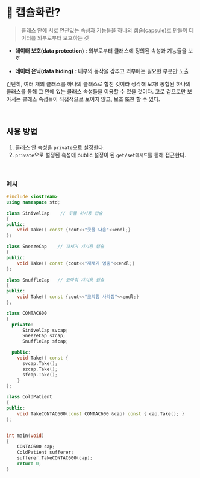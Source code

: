 # 💊 캡슐화란?
> 클래스 안에 서로 연관있는 속성과 기능들을 하나의 캡슐(capsule)로 만들어 데이터를 외부로부터 보호하는 것

- **데이터 보호(data protection)** : 외부로부터 클래스에 정의된 속성과 기능들을 보호

- **데이터 은닉(data hiding)** : 내부의 동작을 감추고 외부에는 필요한 부분만 노출


간단히, 여러 개의 클래스를 하나의 클래스로 합친 것이라 생각해 보자!
통합된 하나의 클래스를 통해 그 안에 있는 클래스 속성들을 이용할 수 있을 것이다.
고로 겉으로만 보아서는 클래스 속성들이 직접적으로 보이지 않고, 보호 또한 할 수 있다.

<br>

## 사용 방법
>
1. 클래스 안 속성을 `private`으로 설정한다.
2. `private`으로 설정된 속성에 public 설정이 된 `get/set메서드`를 통해 접근한다.

<br>

### 예시
```cpp
#include <iostream>
using namespace std;

class SinivelCap    // 콧물 처치용 캡슐
{
public:
    void Take() const {cout<<"콧물 나음"<<endl;}
};

class SneezeCap    // 재채기 처치용 캡슐
{
public:
    void Take() const {cout<<"재채기 멈춤"<<endl;}
};

class SnuffleCap   // 코막힘 처치용 캡슐
{
public:
    void Take() const {cout<<"코막힘 사라짐"<<endl;}
};

class CONTAC600
{
  private:
      SinivelCap svcap;
      SneezeCap szcap;
      SnuffleCap sfcap;

  public:
    void Take() const {
      svcap.Take();
      szcap.Take();
      sfcap.Take();
    }
};

class ColdPatient
{
public:
    void TakeCONTAC600(const CONTAC600 &cap) const { cap.Take(); }
};


int main(void)
{
    CONTAC600 cap;
    ColdPatient sufferer;
    sufferer.TakeCONTAC600(cap);
    return 0;
}

```